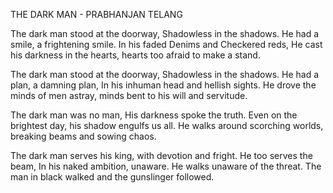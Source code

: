 THE DARK MAN - PRABHANJAN TELANG

The dark man stood at the doorway,
Shadowless in the shadows.
He had a smile, a frightening smile.
In his faded Denims and Checkered reds,
He cast his darkness in the hearts,
hearts too afraid to make a stand.

The dark man stood at the doorway,
Shadowless in the shadows.
He had a plan, a damning plan,
In his inhuman head and hellish sights.
He drove the minds of men astray,
minds bent to his will and servitude.

The dark man was no man,
His darkness spoke the truth.
Even on the brightest day,
his shadow engulfs us all.
He walks around scorching worlds,
breaking beams and sowing chaos.

The dark man serves his king,
with devotion and fright.
He too serves the beam,
In his naked ambition, unaware.
He walks unaware of the threat.
The man in black walked and
the gunslinger followed.

